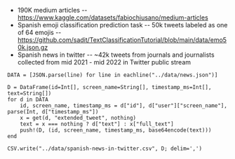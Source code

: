- 190K medium articles -- <https://www.kaggle.com/datasets/fabiochiusano/medium-articles>
- Spanish emoji classification prediction task -- 50k tweets labeled as one of 64 emojis -- <https://github.com/sadit/TextClassificationTutorial/blob/main/data/emo50k.json.gz> 
- Spanish news in twitter -- ~42k tweets from journals and journalists collected from mid 2021 - mid 2022 in Twitter public stream
```
DATA = [JSON.parse(line) for line in eachline("../data/news.json")]

D = DataFrame(id=Int[], screen_name=String[], timestamp_ms=Int[], text=String[])
for d in DATA
    id, screen_name, timestamp_ms = d["id"], d["user"]["screen_name"], parse(Int, d["timestamp_ms"])
    x = get(d, "extended_tweet", nothing)
    text = x === nothing ? d["text"] : x["full_text"]
    push!(D, (id, screen_name, timestamp_ms, base64encode(text)))
end

CSV.write("../data/spanish-news-in-twitter.csv", D; delim=',')
```